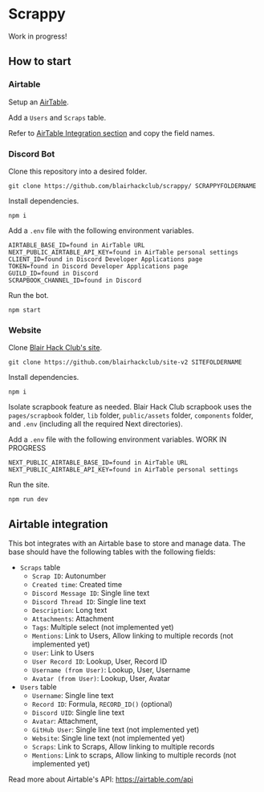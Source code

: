 # Scrappy
Work in progress!

## How to start
### Airtable
Setup an [AirTable](https://airtable.com/).

Add a `Users` and `Scraps` table.

Refer to [AirTable Integration section](https://github.com/blairhackclub/scrappy/blob/master/README.md#airtable-integration) and copy the field names.

### Discord Bot

Clone this repository into a desired folder.
```
git clone https://github.com/blairhackclub/scrappy/ SCRAPPYFOLDERNAME
```

Install dependencies.
```
npm i
```

Add a `.env` file with the following environment variables.
```
AIRTABLE_BASE_ID=found in AirTable URL
NEXT_PUBLIC_AIRTABLE_API_KEY=found in AirTable personal settings
CLIENT_ID=found in Discord Developer Applications page
TOKEN=found in Discord Developer Applications page
GUILD_ID=found in Discord
SCRAPBOOK_CHANNEL_ID=found in Discord
```

Run the bot.
```
npm start
```

### Website
Clone [Blair Hack Club's site](https://github.com/blairhackclub/site-v2).

```
git clone https://github.com/blairhackclub/site-v2 SITEFOLDERNAME
```

Install dependencies.
```
npm i
```

Isolate scrapbook feature as needed. Blair Hack Club scrapbook uses the `pages/scrapbook` folder, `lib` folder, `public/assets` folder, `components` folder, and `.env` (including all the required Next directories).

Add a `.env` file with the following environment variables. WORK IN PROGRESS
```
NEXT_PUBLIC_AIRTABLE_BASE_ID=found in AirTable URL
NEXT_PUBLIC_AIRTABLE_API_KEY=found in AirTable personal settings
```

Run the site.
```
npm run dev
```

## Airtable integration
This bot integrates with an Airtable base to store and manage data. The base should have the following tables with the following fields:
- `Scraps` table
  - `Scrap ID`: Autonumber
  - `Created time`: Created time
  - `Discord Message ID`: Single line text
  - `Discord Thread ID`: Single line text
  - `Description`: Long text
  - `Attachments`: Attachment
  - `Tags`: Multiple select (not implemented yet)
  - `Mentions`: Link to Users, Allow linking to multiple records (not implemented yet)
  - `User`: Link to Users
  - `User Record ID`: Lookup, User, Record ID
  - `Username (from User)`: Lookup, User, Username
  - `Avatar (from User)`: Lookup, User, Avatar
- `Users` table
  - `Username`: Single line text
  - `Record ID`: Formula, `RECORD_ID()` (optional)
  - `Discord UID`: Single line text
  - `Avatar`: Attachment,
  - `GitHub User`: Single line text (not implemented yet)
  - `Website`: Single line text (not implemented yet)
  - `Scraps`: Link to Scraps, Allow linking to multiple records
  - `Mentions`: Link to scraps, Allow linking to multiple records (not implemented yet)

Read more about Airtable's API: https://airtable.com/api
